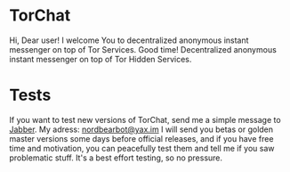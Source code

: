 # TorChat

Hi, Dear user! I welcome You to decentralized anonymous instant messenger on top of Tor Services. Good time! Decentralized anonymous instant messenger on top of Tor Hidden Services. 



# Tests

If you want to test new versions of TorChat, send me a simple message to [Jabber](xmpp.org). My adress: nordbearbot@yax.im
I will send you betas or golden master versions some days before official releases, and if you have free time and motivation, you can peacefully test them and tell me if you saw problematic stuff. It's a best effort testing, so no pressure.
